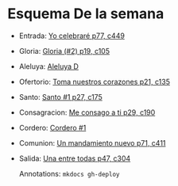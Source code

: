 # Esquema De la semana

- Entrada: [Yo celebraré p77, c449](pascua/alegre_la_maniana.md)
- Gloria: [Gloria (#2) p19, c105](gloria/gloria_2.md)
- Aleluya: [Aleluya D](aleluya/aleluya_d.md)
- Ofertorio: [Toma nuestros corazones p21, c135](ofertorio/toma_nuestros_corazones.md.md)
- Santo: [Santo #1 p27, c175](santo/santo_3.md)
- Consagracion: [Me consago a ti p29, c190](consagracion/me_consagro_a_ti.md)
- Cordero: [Cordero #1](cordero/cordero_1.md)
- Comunion: [Un mandamiento nuevo p71, c411](comunion/un_mandamiento_nuevo.md)
- Salida: [Una entre todas p47, c304](salida/piensa_en_maria.md)

  Annotations:
  `mkdocs gh-deploy`

